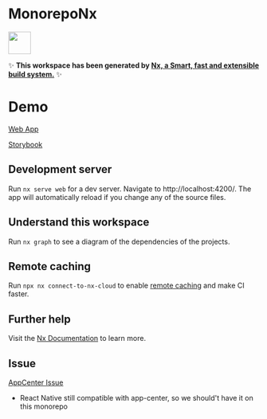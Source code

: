 # MonorepoNx

<a href="https://nx.dev" target="_blank" rel="noreferrer"><img src="https://raw.githubusercontent.com/nrwl/nx/master/images/nx-logo.png" width="45"></a>

✨ **This workspace has been generated by [Nx, a Smart, fast and extensible build system.](https://nx.dev)** ✨

# Demo

[Web App](https://monorepo-nx-starter.vercel.app/)

[Storybook](https://monorepo-nx-starter-storybook.vercel.app/)

## Development server

Run `nx serve web` for a dev server. Navigate to http://localhost:4200/. The app will automatically reload if you change any of the source files.

## Understand this workspace

Run `nx graph` to see a diagram of the dependencies of the projects.

## Remote caching

Run `npx nx connect-to-nx-cloud` to enable [remote caching](https://nx.app) and make CI faster.

## Further help

Visit the [Nx Documentation](https://nx.dev) to learn more.

## Issue

[AppCenter Issue](https://github.com/microsoft/appcenter/issues/278)

- React Native still compatible with app-center, so we should't have it on this monorepo
